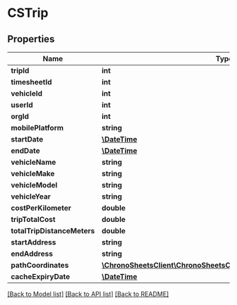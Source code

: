# CSTrip

## Properties
Name | Type | Description | Notes
------------ | ------------- | ------------- | -------------
**tripId** | **int** |  | [optional] 
**timesheetId** | **int** |  | [optional] 
**vehicleId** | **int** |  | [optional] 
**userId** | **int** |  | [optional] 
**orgId** | **int** |  | [optional] 
**mobilePlatform** | **string** |  | [optional] 
**startDate** | [**\DateTime**](\DateTime.md) |  | [optional] 
**endDate** | [**\DateTime**](\DateTime.md) |  | [optional] 
**vehicleName** | **string** |  | [optional] 
**vehicleMake** | **string** |  | [optional] 
**vehicleModel** | **string** |  | [optional] 
**vehicleYear** | **string** |  | [optional] 
**costPerKilometer** | **double** |  | [optional] 
**tripTotalCost** | **double** |  | [optional] 
**totalTripDistanceMeters** | **double** |  | [optional] 
**startAddress** | **string** |  | [optional] 
**endAddress** | **string** |  | [optional] 
**pathCoordinates** | [**\ChronoSheetsClient\ChronoSheetsClientLibModel\CSTripCoordinate[]**](CSTripCoordinate.md) |  | [optional] 
**cacheExpiryDate** | [**\DateTime**](\DateTime.md) |  | [optional] 

[[Back to Model list]](../README.md#documentation-for-models) [[Back to API list]](../README.md#documentation-for-api-endpoints) [[Back to README]](../README.md)



